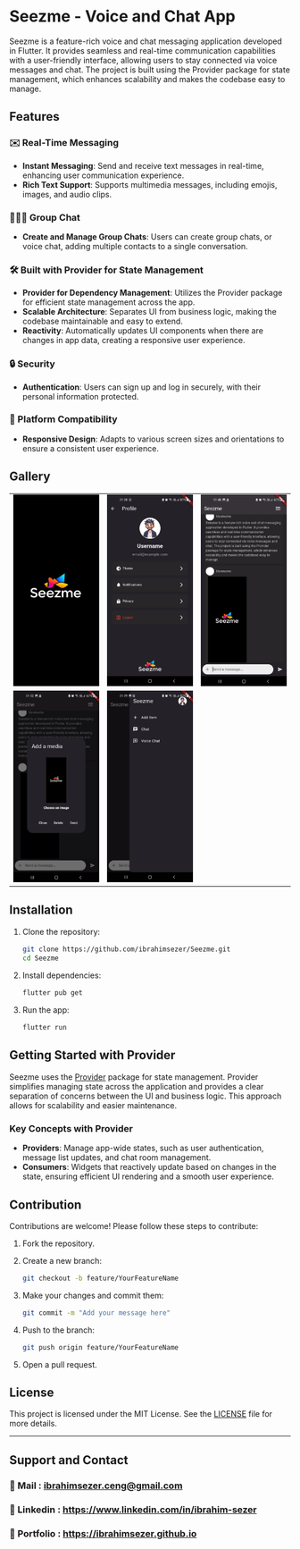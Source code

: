 # Seezme - Voice and Chat App

Seezme is a feature-rich voice and chat messaging application developed in Flutter. It provides seamless and real-time communication capabilities with a user-friendly interface, allowing users to stay connected via voice messages and chat. The project is built using the Provider package for state management, which enhances scalability and makes the codebase easy to manage.

## Features

### ✉️ Real-Time Messaging

- **Instant Messaging**: Send and receive text messages in real-time, enhancing user communication experience.
- **Rich Text Support**: Supports multimedia messages, including emojis, images, and audio clips.

### 🧑‍🤝‍🧑 Group Chat

- **Create and Manage Group Chats**: Users can create group chats, or voice chat, adding multiple contacts to a single conversation.

### 🛠 Built with Provider for State Management

- **Provider for Dependency Management**: Utilizes the Provider package for efficient state management across the app.
- **Scalable Architecture**: Separates UI from business logic, making the codebase maintainable and easy to extend.
- **Reactivity**: Automatically updates UI components when there are changes in app data, creating a responsive user experience.

### 🔒 Security

- **Authentication**: Users can sign up and log in securely, with their personal information protected.

### 📱 Platform Compatibility

- **Responsive Design**: Adapts to various screen sizes and orientations to ensure a consistent user experience.

## Gallery

<table>
  <tr>
      <td><img src="lib/assets/logo.jpg" alt="Logo" width="200"/></td>
      <td><img src="lib/assets/profilepage.jpg" alt="Logo" width="200"/></td>
      <td><img src="lib/assets/chat.jpg" alt="Chat" width="200"/></td>
  </tr>
  <tr>
      <td><img src="lib/assets/addmedia.jpg" alt="Add Media" width="200"/></td>
      <td><img src="lib/assets/additem.jpg" alt="Add Item" width="200"/></td>
  </tr>
</table>

## Installation

1. Clone the repository:

   ```bash
   git clone https://github.com/ibrahimsezer/Seezme.git
   cd Seezme
   ```

2. Install dependencies:

   ```bash
   flutter pub get
   ```

3. Run the app:

   ```bash
   flutter run
   ```

## Getting Started with Provider

Seezme uses the [Provider](https://pub.dev/packages/provider) package for state management. Provider simplifies managing state across the application and provides a clear separation of concerns between the UI and business logic. This approach allows for scalability and easier maintenance.

### Key Concepts with Provider

- **Providers**: Manage app-wide states, such as user authentication, message list updates, and chat room management.
- **Consumers**: Widgets that reactively update based on changes in the state, ensuring efficient UI rendering and a smooth user experience.

## Contribution

Contributions are welcome! Please follow these steps to contribute:

1. Fork the repository.
2. Create a new branch:

   ```bash
   git checkout -b feature/YourFeatureName
   ```

3. Make your changes and commit them:

   ```bash
   git commit -m "Add your message here"
   ```

4. Push to the branch:

   ```bash
   git push origin feature/YourFeatureName
   ```

5. Open a pull request.

## License

This project is licensed under the MIT License. See the [LICENSE](LICENSE) file for more details.

---

## Support and Contact

### 📧 Mail : <ibrahimsezer.ceng@gmail.com>

### 🪪 Linkedin : <https://www.linkedin.com/in/ibrahim-sezer>

### 🤵 Portfolio : <https://ibrahimsezer.github.io>
